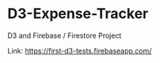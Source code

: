 # D3-Expense-Tracker

D3 and Firebase / Firestore Project

Link: https://first-d3-tests.firebaseapp.com/
